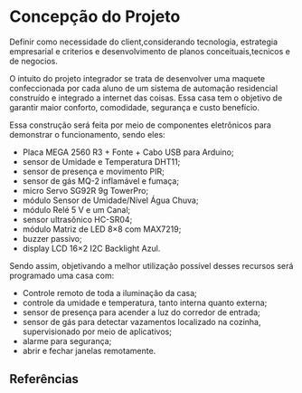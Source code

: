 # Concepção do Projeto

Definir como necessidade do client,considerando tecnologia, estrategia empresarial e criterios e desenvolvimento de planos conceituais,tecnicos e  de negocios. 

O intuito do projeto integrador se trata de desenvolver uma maquete confeccionada por cada aluno de um sistema de automação residencial construído e integrado a internet das coisas. Essa casa tem o objetivo de garantir maior conforto, comodidade, segurança e custo benefício. 

Essa construção será feita por meio de componentes eletrônicos para demonstrar o funcionamento, sendo eles:  

* Placa MEGA 2560 R3 + Fonte + Cabo USB para Arduino;
*	sensor de Umidade e Temperatura DHT11;
*	sensor de presença e movimento PIR;
*	sensor de gás MQ-2 inflamável e fumaça;
* micro Servo SG92R 9g TowerPro;
*	módulo Sensor de Umidade/Nível Água Chuva;
*	módulo Relé 5 V e um Canal;
*	sensor ultrasônico HC-SR04;
*	módulo Matriz de LED 8×8 com MAX7219;
*	buzzer passivo;
*	display LCD 16×2 I2C Backlight Azul.

Sendo assim,  objetivando a melhor utilização possível desses recursos será programado uma casa com:

* Controle remoto de toda a iluminação da casa;
*  controle da umidade e temperatura, tanto interna quanto externa;
*  sensor de presença para acender a luz do corredor de entrada;
*  sensor de gás para detectar vazamentos localizado na cozinha, supervisionado por meio de aplicativos;
*  alarme para segurança;
*  abrir e fechar janelas remotamente.

## Referências
